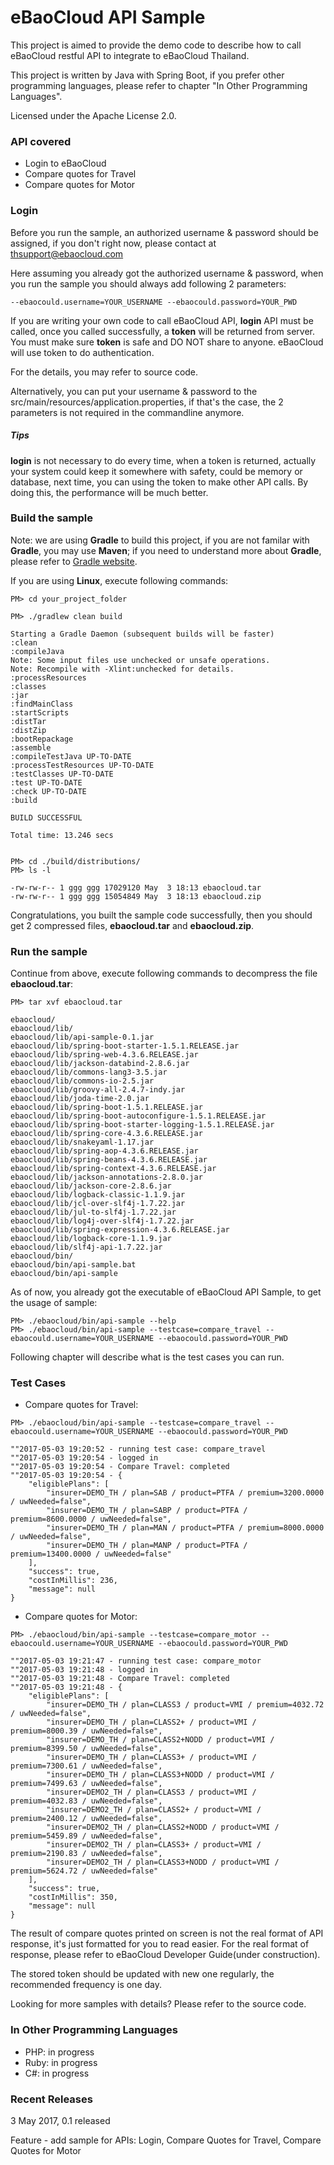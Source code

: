 # eBaoCloud API Sample
This project is aimed to provide the demo code to describe
how to call eBaoCloud restful API to integrate to eBaoCloud Thailand.

This project is written by Java with Spring Boot,
if you prefer other programming languages,
please refer to chapter "In Other Programming Languages".

Licensed under the Apache License 2.0.

### API covered

- Login to eBaoCloud
- Compare quotes for Travel
- Compare quotes for Motor

### Login

Before you run the sample, an authorized username & password should be assigned, if you don't right now, please contact at thsupport@ebaocloud.com

Here assuming you already got the authorized username & password, when you run the sample you should always add following 2 parameters:

```
--ebaocould.username=YOUR_USERNAME --ebaocould.password=YOUR_PWD
```

If you are writing your own code to call eBaoCloud API,
**login** API must be called, once you called successfully,
a **token** will be returned from server.
You must make sure **token** is safe and DO NOT share to anyone.
eBaoCloud will use token to do authentication.

For the details, you may refer to source code.

Alternatively, you can put your username & password
to the src/main/resources/application.properties,
if that's the case, the 2 parameters is not required in the commandline anymore.

##### Tips
**login** is not necessary to do every time, when a token
is returned, actually your system could keep it somewhere with safety,
could be memory or database, next time, you can using the token to make other API calls.
By doing this, the performance will be much better.

### Build the sample

Note: we are using **Gradle** to build this project,
if you are not familar with **Gradle**,
you may use **Maven**;
if you need to understand more about **Gradle**,
please refer to [Gradle website](https://gradle.org).

If you are using **Linux**, execute following commands:

```#Bash
PM> cd your_project_folder

PM> ./gradlew clean build

Starting a Gradle Daemon (subsequent builds will be faster)
:clean
:compileJava
Note: Some input files use unchecked or unsafe operations.
Note: Recompile with -Xlint:unchecked for details.
:processResources
:classes
:jar
:findMainClass
:startScripts
:distTar
:distZip
:bootRepackage
:assemble
:compileTestJava UP-TO-DATE
:processTestResources UP-TO-DATE
:testClasses UP-TO-DATE
:test UP-TO-DATE
:check UP-TO-DATE
:build

BUILD SUCCESSFUL

Total time: 13.246 secs


PM> cd ./build/distributions/
PM> ls -l

-rw-rw-r-- 1 ggg ggg 17029120 May  3 18:13 ebaocloud.tar
-rw-rw-r-- 1 ggg ggg 15054849 May  3 18:13 ebaocloud.zip

```

Congratulations, you built the sample code successfully, then you should get 2 compressed files,
**ebaocloud.tar** and **ebaocloud.zip**.

### Run the sample

Continue from above, execute following commands to decompress the file **ebaocloud.tar**:

```#Bash
PM> tar xvf ebaocloud.tar

ebaocloud/
ebaocloud/lib/
ebaocloud/lib/api-sample-0.1.jar
ebaocloud/lib/spring-boot-starter-1.5.1.RELEASE.jar
ebaocloud/lib/spring-web-4.3.6.RELEASE.jar
ebaocloud/lib/jackson-databind-2.8.6.jar
ebaocloud/lib/commons-lang3-3.5.jar
ebaocloud/lib/commons-io-2.5.jar
ebaocloud/lib/groovy-all-2.4.7-indy.jar
ebaocloud/lib/joda-time-2.0.jar
ebaocloud/lib/spring-boot-1.5.1.RELEASE.jar
ebaocloud/lib/spring-boot-autoconfigure-1.5.1.RELEASE.jar
ebaocloud/lib/spring-boot-starter-logging-1.5.1.RELEASE.jar
ebaocloud/lib/spring-core-4.3.6.RELEASE.jar
ebaocloud/lib/snakeyaml-1.17.jar
ebaocloud/lib/spring-aop-4.3.6.RELEASE.jar
ebaocloud/lib/spring-beans-4.3.6.RELEASE.jar
ebaocloud/lib/spring-context-4.3.6.RELEASE.jar
ebaocloud/lib/jackson-annotations-2.8.0.jar
ebaocloud/lib/jackson-core-2.8.6.jar
ebaocloud/lib/logback-classic-1.1.9.jar
ebaocloud/lib/jcl-over-slf4j-1.7.22.jar
ebaocloud/lib/jul-to-slf4j-1.7.22.jar
ebaocloud/lib/log4j-over-slf4j-1.7.22.jar
ebaocloud/lib/spring-expression-4.3.6.RELEASE.jar
ebaocloud/lib/logback-core-1.1.9.jar
ebaocloud/lib/slf4j-api-1.7.22.jar
ebaocloud/bin/
ebaocloud/bin/api-sample.bat
ebaocloud/bin/api-sample

```

As of now, you already got the executable of eBaoCloud API Sample, to get the usage of sample:


```#Bash
PM> ./ebaocloud/bin/api-sample --help
PM> ./ebaocloud/bin/api-sample --testcase=compare_travel --ebaocould.username=YOUR_USERNAME --ebaocould.password=YOUR_PWD

```

Following chapter will describe what is the test cases you can run.

### Test Cases

- Compare quotes for Travel:

```#Bash
PM> ./ebaocloud/bin/api-sample --testcase=compare_travel --ebaocould.username=YOUR_USERNAME --ebaocould.password=YOUR_PWD

""2017-05-03 19:20:52 - running test case: compare_travel
""2017-05-03 19:20:54 - logged in
""2017-05-03 19:20:54 - Compare Travel: completed
""2017-05-03 19:20:54 - {
    "eligiblePlans": [
        "insurer=DEMO_TH / plan=SAB / product=PTFA / premium=3200.0000 / uwNeeded=false",
        "insurer=DEMO_TH / plan=SABP / product=PTFA / premium=8600.0000 / uwNeeded=false",
        "insurer=DEMO_TH / plan=MAN / product=PTFA / premium=8000.0000 / uwNeeded=false",
        "insurer=DEMO_TH / plan=MANP / product=PTFA / premium=13400.0000 / uwNeeded=false"
    ],
    "success": true,
    "costInMillis": 236,
    "message": null
}

```

- Compare quotes for Motor:

```#Bash
PM> ./ebaocloud/bin/api-sample --testcase=compare_motor --ebaocould.username=YOUR_USERNAME --ebaocould.password=YOUR_PWD

""2017-05-03 19:21:47 - running test case: compare_motor
""2017-05-03 19:21:48 - logged in
""2017-05-03 19:21:48 - Compare Travel: completed
""2017-05-03 19:21:48 - {
    "eligiblePlans": [
        "insurer=DEMO_TH / plan=CLASS3 / product=VMI / premium=4032.72 / uwNeeded=false",
        "insurer=DEMO_TH / plan=CLASS2+ / product=VMI / premium=8000.39 / uwNeeded=false",
        "insurer=DEMO_TH / plan=CLASS2+NODD / product=VMI / premium=8399.50 / uwNeeded=false",
        "insurer=DEMO_TH / plan=CLASS3+ / product=VMI / premium=7300.61 / uwNeeded=false",
        "insurer=DEMO_TH / plan=CLASS3+NODD / product=VMI / premium=7499.63 / uwNeeded=false",
        "insurer=DEMO2_TH / plan=CLASS3 / product=VMI / premium=4032.83 / uwNeeded=false",
        "insurer=DEMO2_TH / plan=CLASS2+ / product=VMI / premium=2400.12 / uwNeeded=false",
        "insurer=DEMO2_TH / plan=CLASS2+NODD / product=VMI / premium=5459.89 / uwNeeded=false",
        "insurer=DEMO2_TH / plan=CLASS3+ / product=VMI / premium=2190.83 / uwNeeded=false",
        "insurer=DEMO2_TH / plan=CLASS3+NODD / product=VMI / premium=5624.72 / uwNeeded=false"
    ],
    "success": true,
    "costInMillis": 350,
    "message": null
}
```

The result of compare quotes printed on screen is not the real format of API response, it's just formatted for you to read easier.
For the real format of response, please refer to eBaoCloud Developer Guide(under construction).

The stored token should be updated with new one regularly, the recommended frequency is one day.

Looking for more samples with details? Please refer to the source code.

### In Other Programming Languages

- PHP: in progress
- Ruby: in progress
- C#: in progress

### Recent Releases

3 May 2017, 0.1 released

Feature - add sample for APIs: Login, Compare Quotes for Travel, Compare Quotes for Motor




